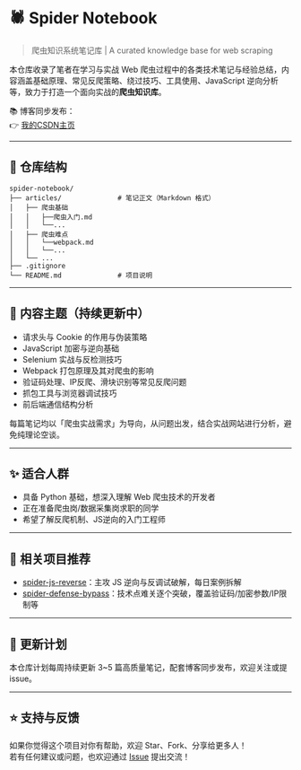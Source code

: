 
# 🕷️ Spider Notebook

> 爬虫知识系统笔记库 | A curated knowledge base for web scraping

本仓库收录了笔者在学习与实战 Web 爬虫过程中的各类技术笔记与经验总结，内容涵盖基础原理、常见反爬策略、绕过技巧、工具使用、JavaScript 逆向分析等，致力于打造一个面向实战的**爬虫知识库**。

📚 博客同步发布：  
👉 [我的CSDN主页](https://blog.csdn.net/2401_87328929)

---

## 📖 仓库结构

```
spider-notebook/
├── articles/              # 笔记正文（Markdown 格式）
│   ├── 爬虫基础
│   │   ├──爬虫入门.md
│   │   └──...
│   ├── 爬虫难点
│   │   └──webpack.md
│   │   └──...
│   └── ...
├── .gitignore
└── README.md              # 项目说明
```

---

## 📌 内容主题（持续更新中）

- 请求头与 Cookie 的作用与伪装策略
- JavaScript 加密与逆向基础
- Selenium 实战与反检测技巧
- Webpack 打包原理及其对爬虫的影响
- 验证码处理、IP反爬、滑块识别等常见反爬问题
- 抓包工具与浏览器调试技巧
- 前后端通信结构分析

每篇笔记均以「爬虫实战需求」为导向，从问题出发，结合实战网站进行分析，避免纯理论空谈。

---

## ✨ 适合人群

- 具备 Python 基础，想深入理解 Web 爬虫技术的开发者
- 正在准备爬虫岗/数据采集岗求职的同学
- 希望了解反爬机制、JS逆向的入门工程师

---

## 📌 相关项目推荐

- [spider-js-reverse](https://github.com/Annyfee/spider-js-reverse)：主攻 JS 逆向与反调试破解，每日案例拆解
- [spider-defense-bypass](https://github.com/Annyfee/spider-defense-bypass)：技术点难关逐个突破，覆盖验证码/加密参数/IP限制等

---

## 🧭 更新计划

本仓库计划每周持续更新 3~5 篇高质量笔记，配套博客同步发布，欢迎关注或提 issue。

---

## ⭐️ 支持与反馈

如果你觉得这个项目对你有帮助，欢迎 Star、Fork、分享给更多人！  
若有任何建议或问题，也欢迎通过 [Issue](https://github.com/你的用户名/spider-notebook/issues) 提出交流！
